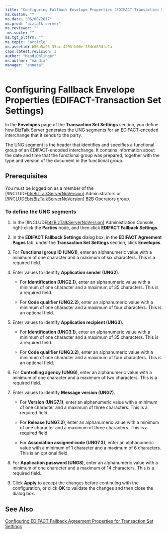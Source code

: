 ```yaml
---
title: "Configuring Fallback Envelope Properties (EDIFACT-Transaction Set Settings) | Microsoft Docs"
ms.custom: ""
ms.date: "06/08/2017"
ms.prod: "biztalk-server"
ms.reviewer: ""
 ms.suite: ""
ms.tgt_pltfrm: ""
ms.topic: "article"
ms.assetid: b56a5a93-35ac-4293-b00e-28dcd89dfa2a
caps.latest.revision: 3
author: "MandiOhlinger"
ms.author: "mandia"
manager: "anneta"
---
```

# Configuring Fallback Envelope Properties (EDIFACT-Transaction Set Settings)
In the **Envelopes** page of the **Transaction Set Settings** section, you define how BizTalk Server generates the UNG segments for an EDIFACT-encoded interchange that it sends to the party.  
  
 The UNG segment is the header that identifies and specifies a functional group of an EDIFACT-encoded interchange. It contains information about the date and time that the functional group was prepared, together with the type and version of the document in the functional group.  
  
## Prerequisites  
 You must be logged on as a member of the [!INCLUDE[btsBizTalkServerNoVersion](../includes/btsbiztalkservernoversion-md.md)] Administrators or [!INCLUDE[btsBizTalkServerNoVersion](../includes/btsbiztalkservernoversion-md.md)] B2B Operators group.  
  
### To define the UNG segments  
  
1.  In the [!INCLUDE[btsBizTalkServerNoVersion](../includes/btsbiztalkservernoversion-md.md)] Administration Console, right-click the **Parties** node, and then click **EDIFACT Fallback Settings**.  
  
2.  In the **EDIFACT Fallback Settings** dialog box, in the **EDIFACT Agreement Pages** tab, under the **Transaction Set Settings** section, click **Envelopes**.  
  
3.  For **Functional group ID (UNG1)**, enter an alphanumeric value with a minimum of one character and a maximum of six characters. This is a required field.  
  
4.  Enter values to identify **Application sender (UNG2)**.  
  
    -   For **Identification (UNG2.1)**, enter an alphanumeric value with a minimum of one character and a maximum of 35 characters. This is a required field.  
  
    -   For **Code qualifier (UNG2.2)**, enter an alphanumeric value with a minimum of one character and a maximum of four characters. This is an optional field.  
  
5.  Enter values to identify **Application recipient (UNG3)**.  
  
    -   For **Identification (UNG3.1)**, enter an alphanumeric value with a minimum of one character and a maximum of 35 characters. This is a required field.  
  
    -   For **Code qualifier (UNG3.2)**, enter an alphanumeric value with a minimum of one character and a maximum of four characters. This is an optional field.  
  
6.  For **Controlling agency (UNG6)**, enter an alphanumeric value with a minimum of one character and a maximum of two characters. This is a required field.  
  
7.  Enter values to identify **Message version (UNG7)**.  
  
    -   For **Version (UNG7.1)**, enter an alphanumeric value with a minimum of one character and a maximum of three characters. This is a required field.  
  
    -   For **Release (UNG7.2)**, enter an alphanumeric value with a minimum of one character and a maximum of three characters. This is a required field.  
  
    -   For **Association assigned code (UNG7.3)**, enter an alphanumeric value with a minimum of 1 character and a maximum of 6 characters. This is an optional field.  
  
8.  For **Application password (UNG8)**, enter an alphanumeric value with a minimum of one character and a maximum of 14 characters. This is a required field.  
  
9. Click **Apply** to accept the changes before continuing with the configuration, or click **OK** to validate the changes and then close the dialog box.  
  
## See Also  
 [Configuring EDIFACT Fallback Agreement Properties for Transaction Set Settings](../core/configuring-edifact-fallback-agreement-properties-for-transaction-set-settings.md)